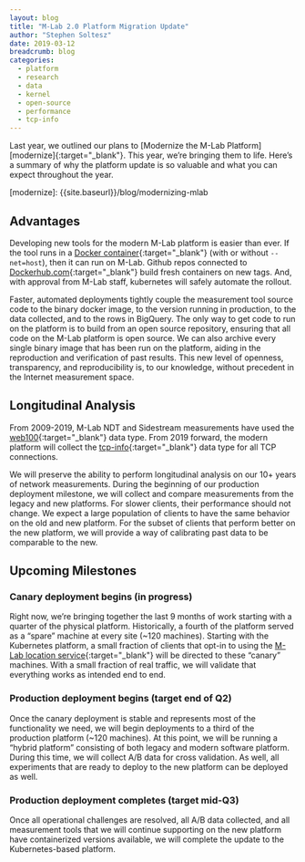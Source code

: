 ```yaml
---
layout: blog
title: "M-Lab 2.0 Platform Migration Update"
author: "Stephen Soltesz"
date: 2019-03-12
breadcrumb: blog
categories:
  - platform
  - research
  - data
  - kernel
  - open-source
  - performance
  - tcp-info
---
```


Last year, we outlined our plans to [Modernize the M-Lab
Platform][modernize]{:target="_blank"}. This year, we’re bringing them to
life. Here’s a summary of why the platform update is so valuable and what you
can expect throughout the year.

[modernize]: {{site.baseurl}}/blog/modernizing-mlab <!--more-->

## Advantages

Developing new tools for the modern M-Lab platform is easier than ever. If
the tool runs in a [Docker container][docker]{:target="_blank"} (with or
without `--net=host`), then it can run on M-Lab. Github repos connected to
[Dockerhub.com][dockerhub]{:target="_blank"} build fresh containers on new
tags. And, with approval from M-Lab staff, kubernetes will safely automate
the rollout.

Faster, automated deployments tightly couple the measurement tool source code
to the binary docker image, to the version running in production, to the data
collected, and to the rows in BigQuery. The only way to get code to run on
the platform is to build from an open source repository, ensuring that all
code on the M-Lab platform is open source. We can also archive every single
binary image that has been run on the platform, aiding in the reproduction
and verification of past results. This new level of openness, transparency,
and reproducibility is, to our knowledge, without precedent in the Internet
measurement space.

[docker]: https://www.docker.com/resources/what-container
[dockerhub]: https://hub.docker.com/

## Longitudinal Analysis

From 2009-2019, M-Lab NDT and Sidestream measurements have used the
[web100][web100]{:target="_blank"} data type. From 2019 forward, the modern
platform will collect the [tcp-info][tcpinfo]{:target="_blank"} data type for
all TCP connections.

We will preserve the ability to perform longitudinal analysis on our 10+
years of network measurements. During the beginning of our production
deployment milestone, we will collect and compare measurements from the
legacy and new platforms. For slower clients, their performance should not
change. We expect a large population of clients to have the same behavior on
the old and new platform. For the subset of clients that perform better on
the new platform, we will provide a way of calibrating past data to be
comparable to the new.

[web100]: https://cloud.google.com/bigquery/docs/tcp-kis.txt
[tcpinfo]: https://github.com/m-lab/tcp-info/blob/master/nl-proto/tcpinfo.proto

## Upcoming Milestones

### Canary deployment begins (in progress)

Right now, we’re bringing together the last 9 months of work starting with a
quarter of the physical platform. Historically, a fourth of the platform
served as a “spare” machine at every site (~120 machines). Starting with the
Kubernetes platform, a small fraction of clients that opt-in to using the
[M-Lab location service][mlabns]{:target="_blank"} will be directed to these
“canary” machines. With a small fraction of real traffic, we will validate
that everything works as intended end to end.

[mlabns]: https://mlab-ns.appspot.com

### Production deployment begins (target end of Q2)

Once the canary deployment is stable and represents most of the functionality
we need, we will begin deployments to a third of the production platform
(~120 machines). At this point, we will be running a “hybrid platform”
consisting of both legacy and modern software platform. During this time, we
will collect A/B data for cross validation. As well, all experiments that are
ready to deploy to the new platform can be deployed as well.

### Production deployment completes (target mid-Q3)

Once all operational challenges are resolved, all A/B data collected, and all
measurement tools that we will continue supporting on the new platform have
containerized versions available, we will complete the update to the
Kubernetes-based platform.
